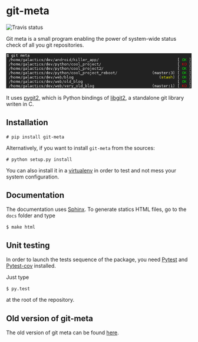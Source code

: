 git-meta
========

![Travis status](https://travis-ci.org/galactics/git-meta.svg?branch=master)

Git meta is a small program enabling the power of system-wide status check of
all you git repositories.

![Terminal output](docs/source/_static/terminal.png)

It uses [pygit2](https://github.com/libgit2/pygit2), which is Python bindings of
[libgit2](https://github.com/libgit2/libgit2), a standalone git library writen
in C.

Installation
------------

    # pip install git-meta

Alternatively, if you want to install `git-meta` from the sources:

    # python setup.py install

You can also install it in a [virtualenv](https://github.com/pypa/virtualenv) in
order to test and not mess your system configuration.

Documentation
-------------

The documentation uses [Sphinx](http://sphinx-doc.org/). To generate statics HTML
files, go to the `docs` folder and type

    $ make html

Unit testing
------------

In order to launch the tests sequence of the package, you need
[Pytest](http://pytest.org/latest/) and
[Pytest-cov](https://pypi.python.org/pypi/pytest-cov/) installed.

Just type

    $ py.test

at the root of the repository.

Old version of git-meta
-----------------------

The old version of git meta can be found [here](https://github.com/galactics/git-meta-old).
